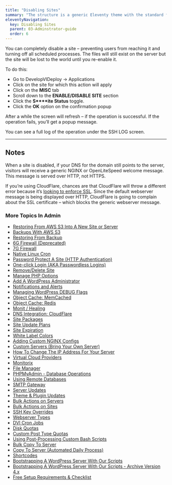 ```yaml
---
title: "Disabling Sites"
summary: "The structure is a generic Eleventy theme with the standard folder and file names."
eleventyNavigation:
  key: Disabling Sites
  parent: 03-Adminstrator-guide
  order: 6
---
```

You can completely disable a site – preventing users from reaching it and turning off all scheduled processes. The files will still exist on the server but the site will be lost to the world until you re-enable it.

To do this:

*   Go to DevelopVIDeploy → Applications
*   Click on the site for which this action will apply
*   Click on the **MISC** tab
*   Scroll down to the **ENABLE/DISABLE SITE** section
*   Click the **S****ite Status** toggle.
*   Click the **OK** option on the confirmation popup

After a while the screen will refresh – if the operation is successful. If the operation fails, you’ll get a popup message.

You can see a full log of the operation under the SSH LOG screen.

- - -

## Notes

When a site is disabled, if your DNS for the domain still points to the server, visitors will receive a generic NGINX or OpenLiteSpeed welcome message. This message is served over HTTP, not HTTPS.

If you’re using CloudFlare, chances are that CloudFlare will throw a different error because it’s [looking to enforce SSL](https://web.archive.org/web/20240529143712/https://wpclouddeploy.com/documentation/tips-techniques-education/resolving-common-issues-with-cloudflare/). Since the default webserver message is being displayed over HTTP, CloudFlare is going to complain about the SSL certificate – which blocks the generic webserver message.

### More Topics In Admin

*   [Restoring From AWS S3 Into A New Site or Server](https://web.archive.org/web/20240529143712/https://wpclouddeploy.com/documentation/tips-techniques-education/restoring-from-s3-into-a-new-site-or-server/)
*   [Backups With AWS S3](https://web.archive.org/web/20240529143712/https://wpclouddeploy.com/documentation/wpcloud-deploy-admin/backups-with-aws-s3/)
*   [Restoring From Backup](https://web.archive.org/web/20240529143712/https://wpclouddeploy.com/documentation/wpcloud-deploy-admin/restoring-from-backup/)
*   [6G Firewall (Deprecated)](https://web.archive.org/web/20240529143712/https://wpclouddeploy.com/documentation/wpcloud-deploy-admin/6g-firewall/)
*   [7G Firewall](https://web.archive.org/web/20240529143712/https://wpclouddeploy.com/documentation/wpcloud-deploy-admin/7g-firewall/)
*   [Native Linux Cron](https://web.archive.org/web/20240529143712/https://wpclouddeploy.com/documentation/wpcloud-deploy-admin/native-linux-cron/)
*   [Password Protect A Site (HTTP Authentication)](https://web.archive.org/web/20240529143712/https://wpclouddeploy.com/documentation/wpcloud-deploy-admin/add-basic-password-protection-to-a-site-http-authentication/)
*   [One-click Login (AKA Passwordless Logins)](https://web.archive.org/web/20240529143712/https://wpclouddeploy.com/documentation/wpcloud-deploy-admin/one-click-login-aka-passwordless-logins/)
*   [Remove/Delete Site](https://web.archive.org/web/20240529143712/https://wpclouddeploy.com/documentation/wpcloud-deploy-admin/remove-delete-site/)
*   [Manage PHP Options](https://web.archive.org/web/20240529143712/https://wpclouddeploy.com/documentation/wpcloud-deploy-admin/manage-php-options/)
*   [Add A WordPress Administrator](https://web.archive.org/web/20240529143712/https://wpclouddeploy.com/documentation/wpcloud-deploy-admin/add-a-wordpress-administrator/)
*   [Notifications and Alerts](https://web.archive.org/web/20240529143712/https://wpclouddeploy.com/documentation/wpcloud-deploy-admin/notifications/)
*   [Managing WordPress DEBUG Flags](https://web.archive.org/web/20240529143712/https://wpclouddeploy.com/documentation/wpcloud-deploy-admin/managing-wordpress-debug-flags/)
*   [Object Cache: MemCached](https://web.archive.org/web/20240529143712/https://wpclouddeploy.com/documentation/wpcloud-deploy-admin/object-cache-memcached/)
*   [Object Cache: Redis](https://web.archive.org/web/20240529143712/https://wpclouddeploy.com/documentation/wpcloud-deploy-admin/object-cache-redis/)
*   [Monit / Healing](https://web.archive.org/web/20240529143712/https://wpclouddeploy.com/documentation/wpcloud-deploy-admin/monit-healing/)
*   [DNS Integration: CloudFlare](https://web.archive.org/web/20240529143712/https://wpclouddeploy.com/documentation/wpcloud-deploy-admin/dns-integration-cloudflare/)
*   [Site Packages](https://web.archive.org/web/20240529143712/https://wpclouddeploy.com/documentation/wpcloud-deploy-admin/site-packages/)
*   [Site Update Plans](https://web.archive.org/web/20240529143712/https://wpclouddeploy.com/documentation/wpcloud-deploy-admin/site-update-plans/)
*   [Site Expiration](https://web.archive.org/web/20240529143712/https://wpclouddeploy.com/documentation/wpcloud-deploy-admin/site-expiration/)
*   [White Label Colors](https://web.archive.org/web/20240529143712/https://wpclouddeploy.com/documentation/wpcloud-deploy-admin/white-label-colors/)
*   [Adding Custom NGINX Configs](https://web.archive.org/web/20240529143712/https://wpclouddeploy.com/documentation/wpcloud-deploy-admin/adding-custom-nginx-configs/)
*   [Custom Servers (Bring Your Own Server)](https://web.archive.org/web/20240529143712/https://wpclouddeploy.com/documentation/wpcloud-deploy-admin/custom-servers-bring-your-own-server/)
*   [How To Change The IP Address For Your Server](https://web.archive.org/web/20240529143712/https://wpclouddeploy.com/documentation/wpcloud-deploy-admin/how-to-change-the-ip-address-for-your-server/)
*   [Virtual Cloud Providers](https://web.archive.org/web/20240529143712/https://wpclouddeploy.com/documentation/wpcloud-deploy-admin/virtual-cloud-providers/)
*   [Monitorix](https://web.archive.org/web/20240529143712/https://wpclouddeploy.com/documentation/wpcloud-deploy-admin/monitorix/)
*   [File Manager](https://web.archive.org/web/20240529143712/https://wpclouddeploy.com/documentation/wpcloud-deploy-admin/file-manager/)
*   [PHPMyAdmin - Database Operations](https://web.archive.org/web/20240529143712/https://wpclouddeploy.com/documentation/wpcloud-deploy-admin/phpmyadmin-database-operations/)
*   [Using Remote Databases](https://web.archive.org/web/20240529143712/https://wpclouddeploy.com/documentation/wpcloud-deploy-admin/using-remote-databases/)
*   [SMTP Gateway](https://web.archive.org/web/20240529143712/https://wpclouddeploy.com/documentation/wpcloud-deploy-admin/smtp-gateway/)
*   [Server Updates](https://web.archive.org/web/20240529143712/https://wpclouddeploy.com/documentation/wpcloud-deploy-admin/server-updates/)
*   [Theme & Plugin Updates](https://web.archive.org/web/20240529143712/https://wpclouddeploy.com/documentation/wpcloud-deploy-admin/theme-plugin-updates/)
*   [Bulk Actions on Servers](https://web.archive.org/web/20240529143712/https://wpclouddeploy.com/documentation/wpcloud-deploy-admin/bulk-actions-on-servers/)
*   [Bulk Actions on Sites](https://web.archive.org/web/20240529143712/https://wpclouddeploy.com/documentation/wpcloud-deploy-admin/bulk-actions-on-sites/)
*   [SSH Key Overrides](https://web.archive.org/web/20240529143712/https://wpclouddeploy.com/documentation/wpcloud-deploy-admin/ssh-key-overrides/)
*   [Webserver Types](https://web.archive.org/web/20240529143712/https://wpclouddeploy.com/documentation/wpcloud-deploy-admin/webserver-types/)
*   [DVI Cron Jobs](https://web.archive.org/web/20240529143712/https://wpclouddeploy.com/documentation/wpcloud-deploy-admin/wpcd-cron-jobs/)
*   [Disk Quotas](https://web.archive.org/web/20240529143712/https://wpclouddeploy.com/documentation/wpcloud-deploy-admin/disk-quotas/)
*   [Custom Post Type Quotas](https://web.archive.org/web/20240529143712/https://wpclouddeploy.com/documentation/wpcloud-deploy-admin/custom-post-type-quotas/)
*   [Using Post-Processing Custom Bash Scripts](https://web.archive.org/web/20240529143712/https://wpclouddeploy.com/documentation/wpcloud-deploy-admin/using-post-processing-custom-bash-scripts/)
*   [Bulk Copy To Server](https://web.archive.org/web/20240529143712/https://wpclouddeploy.com/documentation/wpcloud-deploy-admin/bulk-copy-to-server/)
*   [Copy To Server (Automated Daily Process)](https://web.archive.org/web/20240529143712/https://wpclouddeploy.com/documentation/wpcloud-deploy-admin/copy-to-server-automated-daily-process/)
*   [Shortcodes](https://web.archive.org/web/20240529143712/https://wpclouddeploy.com/documentation/wpcloud-deploy-admin/shortcodes/)
*   [Bootstrapping A WordPress Server With Our Scripts](https://web.archive.org/web/20240529143712/https://wpclouddeploy.com/documentation/wpcloud-deploy-admin/bootstrapping-a-wordpress-server-with-our-scripts/)
*   [Bootstrapping A WordPress Server With Our Scripts - Archive Version 4.x](https://web.archive.org/web/20240529143712/https://wpclouddeploy.com/documentation/wpcloud-deploy-admin/bootstrapping-a-wordpress-server-with-our-scripts-version-4-x/)
*   [Free Setup Requirements & Checklist](https://web.archive.org/web/20240529143712/https://wpclouddeploy.com/documentation/wpcloud-deploy-admin/free-setup-requirements-checklist/)
